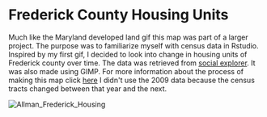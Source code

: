 # Frederick County Housing Units
Much like the Maryland developed land gif this map was part of a larger project. The purpose was to familiarize myself with census data in Rstudio. Inspired by my first gif, I decided to look into change in housing units of Frederick county over time. The data was retrieved from [social explorer](https://www.socialexplorer.com/data/ACS2019_5yr/metadata/?ds=ACS19_5yr). It was also made using GIMP. For more information about the process of making this map click [here](https://github.com/99Mallman/99Mallman.github.io/tree/master/Fred_Housing) I didn't use the 2009 data because the census tracts changed between that year and the next. 

![Allman_Frederick_Housing](https://user-images.githubusercontent.com/78063176/119061845-4e560480-b9a3-11eb-8fc0-54457055274b.gif)


